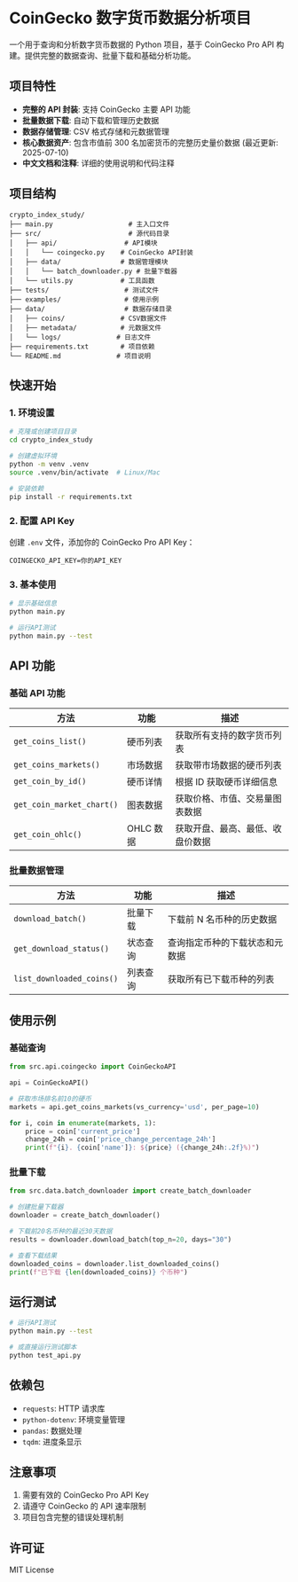 # CoinGecko 数字货币数据分析项目

一个用于查询和分析数字货币数据的 Python 项目，基于 CoinGecko Pro API 构建。提供完整的数据查询、批量下载和基础分析功能。

## 项目特性

- **完整的 API 封装**: 支持 CoinGecko 主要 API 功能
- **批量数据下载**: 自动下载和管理历史数据
- **数据存储管理**: CSV 格式存储和元数据管理
- **核心数据资产**: 包含市值前 300 名加密货币的完整历史量价数据 (最近更新: 2025-07-10)
- **中文文档和注释**: 详细的使用说明和代码注释

## 项目结构

```
crypto_index_study/
├── main.py                   # 主入口文件
├── src/                      # 源代码目录
│   ├── api/                 # API模块
│   │   └── coingecko.py    # CoinGecko API封装
│   ├── data/               # 数据管理模块
│   │   └── batch_downloader.py # 批量下载器
│   └── utils.py            # 工具函数
├── tests/                   # 测试文件
├── examples/                # 使用示例
├── data/                    # 数据存储目录
│   ├── coins/              # CSV数据文件
│   ├── metadata/           # 元数据文件
│   └── logs/              # 日志文件
├── requirements.txt        # 项目依赖
└── README.md              # 项目说明
```

## 快速开始

### 1. 环境设置

```bash
# 克隆或创建项目目录
cd crypto_index_study

# 创建虚拟环境
python -m venv .venv
source .venv/bin/activate  # Linux/Mac

# 安装依赖
pip install -r requirements.txt
```

### 2. 配置 API Key

创建 `.env` 文件，添加你的 CoinGecko Pro API Key：

```env
COINGECKO_API_KEY=你的API_KEY
```

### 3. 基本使用

```bash
# 显示基础信息
python main.py

# 运行API测试
python main.py --test
```

## API 功能

### 基础 API 功能

| 方法                      | 功能      | 描述                             |
| ------------------------- | --------- | -------------------------------- |
| `get_coins_list()`        | 硬币列表  | 获取所有支持的数字货币列表       |
| `get_coins_markets()`     | 市场数据  | 获取带市场数据的硬币列表         |
| `get_coin_by_id()`        | 硬币详情  | 根据 ID 获取硬币详细信息         |
| `get_coin_market_chart()` | 图表数据  | 获取价格、市值、交易量图表数据   |
| `get_coin_ohlc()`         | OHLC 数据 | 获取开盘、最高、最低、收盘价数据 |

### 批量数据管理

| 方法                      | 功能     | 描述                           |
| ------------------------- | -------- | ------------------------------ |
| `download_batch()`        | 批量下载 | 下载前 N 名币种的历史数据      |
| `get_download_status()`   | 状态查询 | 查询指定币种的下载状态和元数据 |
| `list_downloaded_coins()` | 列表查询 | 获取所有已下载币种的列表       |

## 使用示例

### 基础查询

```python
from src.api.coingecko import CoinGeckoAPI

api = CoinGeckoAPI()

# 获取市场排名前10的硬币
markets = api.get_coins_markets(vs_currency='usd', per_page=10)

for i, coin in enumerate(markets, 1):
    price = coin['current_price']
    change_24h = coin['price_change_percentage_24h']
    print(f"{i}. {coin['name']}: ${price} ({change_24h:.2f}%)")
```

### 批量下载

```python
from src.data.batch_downloader import create_batch_downloader

# 创建批量下载器
downloader = create_batch_downloader()

# 下载前20名币种的最近30天数据
results = downloader.download_batch(top_n=20, days="30")

# 查看下载结果
downloaded_coins = downloader.list_downloaded_coins()
print(f"已下载 {len(downloaded_coins)} 个币种")
```

## 运行测试

```bash
# 运行API测试
python main.py --test

# 或直接运行测试脚本
python test_api.py
```

## 依赖包

- `requests`: HTTP 请求库
- `python-dotenv`: 环境变量管理
- `pandas`: 数据处理
- `tqdm`: 进度条显示

## 注意事项

1. 需要有效的 CoinGecko Pro API Key
2. 请遵守 CoinGecko 的 API 速率限制
3. 项目包含完整的错误处理机制

## 许可证

MIT License
